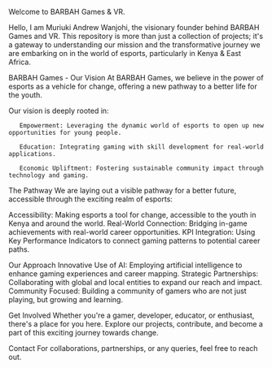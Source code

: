 Welcome to BARBAH Games & VR.

Hello, I am Muriuki Andrew Wanjohi, the visionary founder behind BARBAH Games and VR. This repository is more than just a collection of projects; it's a gateway to understanding our mission and the transformative journey we are embarking on in the world of esports, particularly in Kenya & East Africa.

BARBAH Games - Our Vision
At BARBAH Games, we believe in the power of esports as a vehicle for change, offering a new pathway to a better life for the youth.

Our vision is deeply rooted in:

       Empowerment: Leveraging the dynamic world of esports to open up new opportunities for young people.

       Education: Integrating gaming with skill development for real-world applications.

       Economic Upliftment: Fostering sustainable community impact through technology and gaming.

The Pathway
We are laying out a visible pathway for a better future, accessible through the exciting realm of esports:

Accessibility: Making esports a tool for change, accessible to the youth in Kenya and around the world.
Real-World Connection: Bridging in-game achievements with real-world career opportunities.
KPI Integration: Using Key Performance Indicators to connect gaming patterns to potential career paths.

Our Approach
Innovative Use of AI: Employing artificial intelligence to enhance gaming experiences and career mapping.
Strategic Partnerships: Collaborating with global and local entities to expand our reach and impact.
Community Focused: Building a community of gamers who are not just playing, but growing and learning.

Get Involved
Whether you're a gamer, developer, educator, or enthusiast, there's a place for you here. Explore our projects, contribute, and become a part of this exciting journey towards change.

Contact
For collaborations, partnerships, or any queries, feel free to reach out.

<!---
barbahgamesfounder/barbahgamesfounder is a ✨ special ✨ repository because its `README.md` (this file) appears on your GitHub profile.
You can click the Preview link to take a look at your changes.
--->
